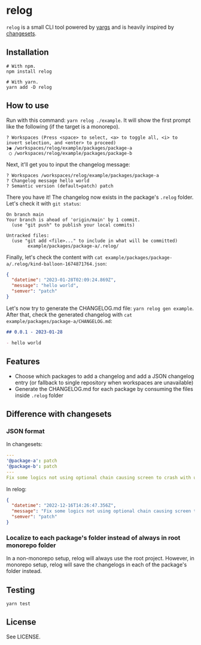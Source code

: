# relog

`relog` is a small CLI tool powered by [yargs](https://github.com/yargs/yargs) and is heavily inspired by [changesets](https://github.com/changesets/changesets).

## Installation

```shell
# With npm.
npm install relog

# With yarn.
yarn add -D relog
```

## How to use

Run with this command: `yarn relog ./example`. It will show the first prompt like the following (if the target is a monorepo).

```
? Workspaces (Press <space> to select, <a> to toggle all, <i> to invert selection, and <enter> to proceed)
❯◉ /workspaces/relog/example/packages/package-a
 ◯ /workspaces/relog/example/packages/package-b
```

Next, it'll get you to input the changelog message:

```
? Workspaces /workspaces/relog/example/packages/package-a
? Changelog message hello world
? Semantic version (default=patch) patch
```

There you have it! The changelog now exists in the package's `.relog` folder. Let's check it with `git status`:

```
On branch main
Your branch is ahead of 'origin/main' by 1 commit.
  (use "git push" to publish your local commits)

Untracked files:
  (use "git add <file>..." to include in what will be committed)
        example/packages/package-a/.relog/
```

Finally, let's check the content with `cat example/packages/package-a/.relog/kind-balloon-1674871764.json`:

```json
{
  "datetime": "2023-01-28T02:09:24.869Z",
  "message": "hello world",
  "semver": "patch"
}
```

Let's now try to generate the CHANGELOG.md file: `yarn relog gen example`. After that, check the generated changelog with `cat example/packages/package-a/CHANGELOG.md`:

```md
## 0.0.1 - 2023-01-28

- hello world
```

## Features

- Choose which packages to add a changelog and add a JSON changelog entry (or fallback to single repository when workspaces are unavailable)
- Generate the CHANGELOG.md for each package by consuming the files inside `.relog` folder

## Difference with changesets

### JSON format

In changesets:

```yaml
---
'@package-a': patch
'@package-b': patch
---
Fix some logics not using optional chain causing screen to crash with undefined value
```

In relog:

```json
{
  "datetime": "2022-12-16T14:26:47.356Z",
  "message": "Fix some logics not using optional chain causing screen to crash with undefined value",
  "semver": "patch"
}
```

### Localize to each package's folder instead of always in root monorepo folder

In a non-monorepo setup, relog will always use the root project. However, in monorepo setup, relog will save the changelogs in each of the package's folder instead.

## Testing

```shell
yarn test
```

## License

See LICENSE.
